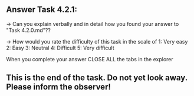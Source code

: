 Answer Task 4.2.1:
------------------

-> Can you explain verbally and in detail how you found your answer to "Task 4.2.0.md"??

-> How would you rate the difficulty of this task in the scale of 
	1: Very easy
	2: Easy
	3: Neutral
	4: Difficult
	5: Very difficult 

When you complete your answer CLOSE ALL the tabs in the explorer 

This is the end of the task. Do not yet look away. Please inform the observer!
-------------------------------------------------------------------------------
